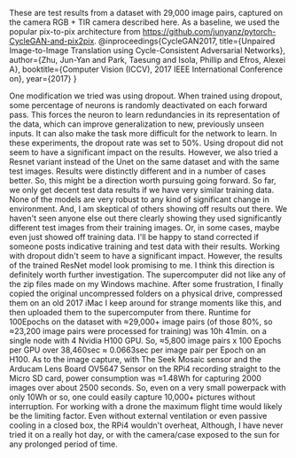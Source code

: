 These are test results from a dataset with 29,000 image pairs, captured on the camera RGB + TIR camera described here. 
As a baseline, we used the popular pix-to-pix architecture from https://github.com/junyanz/pytorch-CycleGAN-and-pix2pix. 
@inproceedings{CycleGAN2017,
  title={Unpaired Image-to-Image Translation using Cycle-Consistent Adversarial Networks},
  author={Zhu, Jun-Yan and Park, Taesung and Isola, Phillip and Efros, Alexei A},
  booktitle={Computer Vision (ICCV), 2017 IEEE International Conference on},
  year={2017}
}

One modification we tried was using dropout. When trained using dropout, some percentage of neurons is randomly deactivated on each forward pass. This forces the neuron to learn redundancies in its representation of the data, which can improve generalization to new, previously unseen inputs. It can also make the task more difficult for the network to learn.
In these experiments, the dropout rate was set to 50%.
Using dropout did not seem to have a significant impact on the results. However, we also tried a Resnet variant instead of the Unet on the same dataset and with the same test images. Results were distinctly different and in a number of cases better. So, this might be a direction worth pursuing going forward.
So far, we only get decent test data results if we have very similar training data. None of the models are very robust to any kind of significant change in environment. And, I am skeptical of others showing off results out there. We haven't seen anyone else out there clearly showing they used significantly different test images from their training images. 
Or, in some cases, maybe even just showed off training data. I'll be happy to stand corrected if someone posts indicative training and test data with their results.
Working with dropout didn't seem to have a significant impact. However, the results of the trained ResNet model look promising to me. I think this direction is definitely worth further investigation.
The supercomputer did not like any of the zip files made on my Windows machine. After some frustration, I finally copied the original uncompressed folders on a physical drive, compressed them on an old 2017 iMac I keep around for strange moments like this, and then uploaded them to the supercomputer from there. 
Runtime for 100Epochs on the dataset with ≈29,000+ image pairs (of those 80%, so ≈23,200 image pairs were processed for training) was 10h 41min. on a single node with 4 Nvidia H100 GPU. So, ≈5,800 image pairs x 100 Epochs per GPU over 38,460sec ≈ 0.0663sec per image pair per Epoch on an H100. 
As to the image capture, with The Seek Mosaic sensor and the Arducam Lens Board OV5647 Sensor on the RPi4 recording straight to the Micro SD card, power consumption was ≈1.48Wh for capturing 2000 images over about 2500 seconds. So, even on a very small powerpack with only 10Wh or so, one could easily capture 10,000+ pictures without interruption. For working with a drone the maximum flight time would likely be the limiting factor.
Even without external ventilation or even passive cooling in a closed box, the RPi4 wouldn't overheat, Although, I have never tried it on a really hot day, or with the camera/case exposed to the sun for any prolonged period of time.
